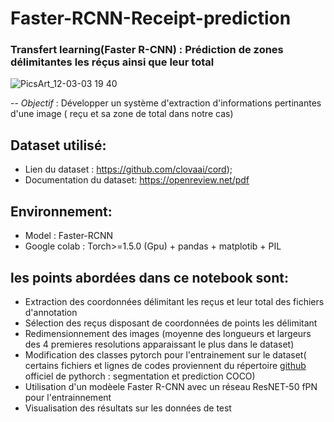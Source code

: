 # Faster-RCNN-Receipt-prediction

###  Transfert learning(Faster R-CNN) : Prédiction de zones délimitantes les réçus ainsi que leur total
![PicsArt_12-03-03 19 40](https://user-images.githubusercontent.com/33714469/100955992-e0627180-3517-11eb-81a1-20384d208ef8.png)


-- *Objectif* : Développer un système d'extraction d'informations pertinantes d'une image ( reçu et sa zone de total dans notre cas)


## Dataset utilisé:
- Lien du dataset :  https://github.com/clovaai/cord);
- Documentation du dataset: https://openreview.net/pdf


## Environnement:
- Model : Faster-RCNN
- Google colab : Torch>=1.5.0 (Gpu) + pandas + matplotib + PIL


## les points abordées dans ce notebook sont:
- Extraction des coordonnées délimitant les reçus et leur total des fichiers d'annotation
-  Sélection des reçus disposant de coordonnées de points les délimitant
-  Redimensionnement des images (moyenne des longueurs et largeurs des 4 premieres resolutions apparaissant le plus dans le dataset)
-  Modification des classes pytorch pour l'entrainement sur le dataset( certains fichiers et lignes de codes proviennent du répertoire [github](https://pytorch.org/tutorials/intermediate/torchvision_tutorial.html) officiel de pythorch : segmentation et prediction COCO) 
-   Utilisation d'un modèele Faster R-CNN avec un réseau ResNET-50 fPN pour l'entrainnement
-  Visualisation des résultats sur les données de test 


